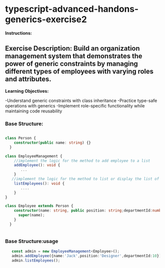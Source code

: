 # typescript-advanced-handons-generics-exercise2

**Instructions:**


## Exercise Description: Build an organization management system that demonstrates the power of generic constraints by managing different types of employees with varying roles and attributes.

**Learning Objectives:**

-Understand generic constraints with class inheritance
-Practice type-safe operations with generics
-Implement role-specific functionality while maintaining code reusability


### Base Structure:
```typescript

class Person {
    constructor(public name: string) {}
  }

class EmployeeManagement {
    //implement the logic for the method to add employee to a list 
    addEmployee(): void {
       ...
    }
   //implement the logic for the method to list or display the list of employee 
    listEmployees(): void {
       ....
    }
}

class Employee extends Person {
    constructor(name: string, public position: string;departmentId:number) {
      super(name);
    }
  }



```
### Base Structure:usage
```typescript
   const admin = new EmployeeManagement<Employee>();
   admin.addEmployee({name:'Jack',position:'Designer',departmentId:10})
   admin.listEmployees();